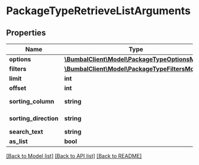 # PackageTypeRetrieveListArguments

## Properties
Name | Type | Description | Notes
------------ | ------------- | ------------- | -------------
**options** | [**\BumbalClient\Model\PackageTypeOptionsModel**](PackageTypeOptionsModel.md) |  | [optional] 
**filters** | [**\BumbalClient\Model\PackageTypeFiltersModel**](PackageTypeFiltersModel.md) |  | [optional] 
**limit** | **int** |  | [optional] 
**offset** | **int** |  | [optional] 
**sorting_column** | **string** | Sorting Column | [optional] 
**sorting_direction** | **string** | Sorting Direction | [optional] 
**search_text** | **string** |  | [optional] 
**as_list** | **bool** |  | [optional] 

[[Back to Model list]](../README.md#documentation-for-models) [[Back to API list]](../README.md#documentation-for-api-endpoints) [[Back to README]](../README.md)


